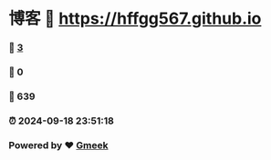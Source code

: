 # 博客 :link: https://hffgg567.github.io 
### :page_facing_up: [3](https://hffgg567.github.io/tag.html) 
### :speech_balloon: 0 
### :hibiscus: 639 
### :alarm_clock: 2024-09-18 23:51:18 
### Powered by :heart: [Gmeek](https://github.com/Meekdai/Gmeek)
